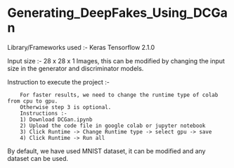 # Generating_DeepFakes_Using_DCGan

Library/Frameworks used :-
  Keras
  Tensorflow 2.1.0
  
Input size :-
 28 x 28 x 1 Images, this can be modified by changing the input size in the generator and discriminator models.
 
Instruction to execute the project :-
        
        For faster results, we need to change the runtime type of colab from cpu to gpu.
        Otherwise step 3 is optional.
        Instructions :-
        1) Download DCGan.ipynb
        2) Upload the code file in google colab or jupyter notebook
        3) Click Runtime -> Change Runtime type -> select gpu -> save
        4) Click Runtime -> Run all
        
        
By default, we have used MNIST dataset, it can be modified and any dataset can be used.
